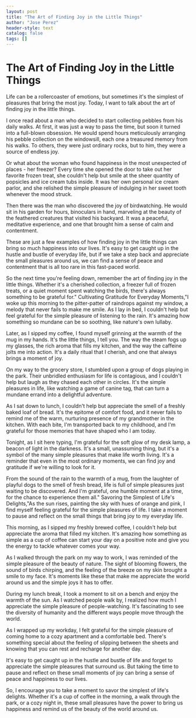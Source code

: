 ```yaml
---
layout: post
title: "The Art of Finding Joy in the Little Things"
author: "Jose Perez"
header-style: text
catalog: false
tags: []
---
```


# The Art of Finding Joy in the Little Things

Life can be a rollercoaster of emotions, but sometimes it's the simplest of pleasures that bring the most joy. Today, I want to talk about the art of finding joy in the little things.

I once read about a man who decided to start collecting pebbles from his daily walks. At first, it was just a way to pass the time, but soon it turned into a full-blown obsession. He would spend hours meticulously arranging his pebble collection on the windowsill, each one a treasured memory from his walks. To others, they were just ordinary rocks, but to him, they were a source of endless joy.

Or what about the woman who found happiness in the most unexpected of places - her freezer? Every time she opened the door to take out her favorite frozen treat, she couldn't help but smile at the sheer quantity of popsicles and ice cream tubs inside. It was her own personal ice cream parlor, and she relished the simple pleasure of indulging in her sweet tooth whenever the mood struck.

Then there was the man who discovered the joy of birdwatching. He would sit in his garden for hours, binoculars in hand, marveling at the beauty of the feathered creatures that visited his backyard. It was a peaceful, meditative experience, and one that brought him a sense of calm and contentment.

These are just a few examples of how finding joy in the little things can bring so much happiness into our lives. It's easy to get caught up in the hustle and bustle of everyday life, but if we take a step back and appreciate the small pleasures around us, we can find a sense of peace and contentment that is all too rare in this fast-paced world.

So the next time you're feeling down, remember the art of finding joy in the little things. Whether it's a cherished collection, a freezer full of frozen treats, or a quiet moment spent watching the birds, there's always something to be grateful for."
Cultivating Gratitude for Everyday Moments,"I woke up this morning to the pitter-patter of raindrops against my window, a melody that never fails to make me smile. As I lay in bed, I couldn't help but feel grateful for the simple pleasure of listening to the rain. It's amazing how something so mundane can be so soothing, like nature's own lullaby.

Later, as I sipped my coffee, I found myself grinning at the warmth of the mug in my hands. It's the little things, I tell you. The way the steam fogs up my glasses, the rich aroma that fills my kitchen, and the way the caffeine jolts me into action. It's a daily ritual that I cherish, and one that always brings a moment of joy.

On my way to the grocery store, I stumbled upon a group of dogs playing in the park. Their unbridled enthusiasm for life is contagious, and I couldn't help but laugh as they chased each other in circles. It's the simple pleasures in life, like watching a game of canine tag, that can turn a mundane errand into a delightful adventure.

As I sat down to lunch, I couldn't help but appreciate the smell of a freshly baked loaf of bread. It's the epitome of comfort food, and it never fails to remind me of the warm, nurturing presence of my grandmother in the kitchen. With each bite, I'm transported back to my childhood, and I'm grateful for those memories that have shaped who I am today.

Tonight, as I sit here typing, I'm grateful for the soft glow of my desk lamp, a beacon of light in the darkness. It's a small, unassuming thing, but it's a symbol of the many simple pleasures that make life worth living. It's a reminder that even in the most ordinary moments, we can find joy and gratitude if we're willing to look for it.

From the sound of the rain to the warmth of a mug, from the laughter of playful dogs to the smell of fresh bread, life is full of simple pleasures just waiting to be discovered. And I'm grateful, one humble moment at a time, for the chance to experience them all."
Savoring the Simplest of Life's Delights,"As the sun rises, painting the sky with hues of orange and pink, I find myself feeling grateful for the simple pleasures of life. I take a moment to pause and reflect on the small things that bring joy to my everyday life.

This morning, as I sipped my freshly brewed coffee, I couldn't help but appreciate the aroma that filled my kitchen. It's amazing how something as simple as a cup of coffee can start your day on a positive note and give you the energy to tackle whatever comes your way.

As I walked through the park on my way to work, I was reminded of the simple pleasure of the beauty of nature. The sight of blooming flowers, the sound of birds chirping, and the feeling of the breeze on my skin brought a smile to my face. It's moments like these that make me appreciate the world around us and the simple joys it has to offer.

During my lunch break, I took a moment to sit on a bench and enjoy the warmth of the sun. As I watched people walk by, I realized how much I appreciate the simple pleasure of people-watching. It's fascinating to see the diversity of humanity and the different ways people move through the world.

As I wrapped up my workday, I felt grateful for the simple pleasure of coming home to a cozy apartment and a comfortable bed. There's something special about the feeling of slipping between the sheets and knowing that you can rest and recharge for another day.

It's easy to get caught up in the hustle and bustle of life and forget to appreciate the simple pleasures that surround us. But taking the time to pause and reflect on these small moments of joy can bring a sense of peace and happiness to our lives.

So, I encourage you to take a moment to savor the simplest of life's delights. Whether it's a cup of coffee in the morning, a walk through the park, or a cozy night in, these small pleasures have the power to bring us happiness and remind us of the beauty of the world around us.